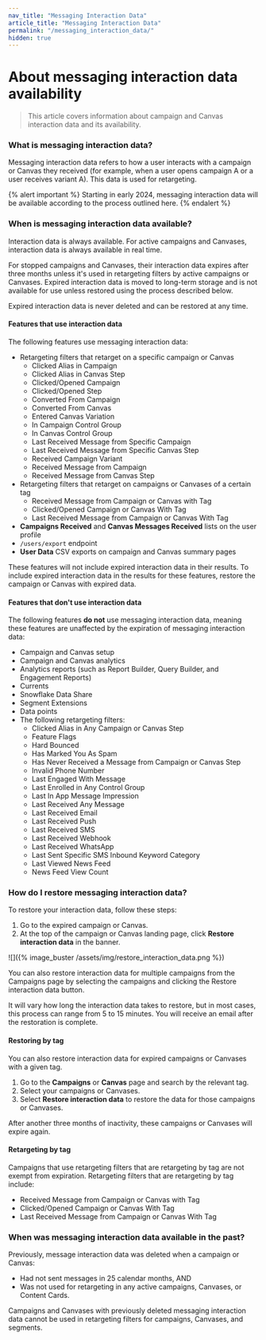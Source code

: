 ```yaml
---
nav_title: "Messaging Interaction Data"
article_title: "Messaging Interaction Data"
permalink: "/messaging_interaction_data/"
hidden: true
---
```


# About messaging interaction data availability

> This article covers information about campaign and Canvas interaction data and its availability.

### What is messaging interaction data?

Messaging interaction data refers to how a user interacts with a campaign or Canvas they received (for example, when a user opens campaign A or a user receives variant A). This data is used for retargeting.

{% alert important %}
Starting in early 2024, messaging interaction data will be available according to the process outlined here.
{% endalert %}

### When is messaging interaction data available?

Interaction data is always available. For active campaigns and Canvases, interaction data is always available in real time. 

For stopped campaigns and Canvases, their interaction data expires after three months unless it's used in retargeting filters by active campaigns or Canvases. Expired interaction data is moved to long-term storage and is not available for use unless restored using the process described below.

Expired interaction data is never deleted and can be restored at any time.

#### Features that use interaction data

The following features use messaging interaction data:

- Retargeting filters that retarget on a specific campaign or Canvas
    - Clicked Alias in Campaign
    - Clicked Alias in Canvas Step
    - Clicked/Opened Campaign
    - Clicked/Opened Step
    - Converted From Campaign
    - Converted From Canvas
    - Entered Canvas Variation
    - In Campaign Control Group
    - In Canvas Control Group
    - Last Received Message from Specific Campaign
    - Last Received Message from Specific Canvas Step
    - Received Campaign Variant
    - Received Message from Campaign
    - Received Message from Canvas Step
- Retargeting filters that retarget on campaigns or Canvases of a certain tag
    - Received Message from Campaign or Canvas with Tag
    - Clicked/Opened Campaign or Canvas With Tag
    - Last Received Message from Campaign or Canvas With Tag
- **Campaigns Received** and **Canvas Messages Received** lists on the user profile
- `/users/export` endpoint
- **User Data** CSV exports on campaign and Canvas summary pages

These features will not include expired interaction data in their results. To include expired interaction data in the results for these features, restore the campaign or Canvas with expired data.

#### Features that don't use interaction data

The following features **do not** use messaging interaction data, meaning these features are unaffected by the expiration of messaging interaction data:

- Campaign and Canvas setup
- Campaign and Canvas analytics
- Analytics reports (such as Report Builder, Query Builder, and Engagement Reports)
- Currents
- Snowflake Data Share
- Segment Extensions
- Data points
- The following retargeting filters:
    - Clicked Alias in Any Campaign or Canvas Step
    - Feature Flags
    - Hard Bounced
    - Has Marked You As Spam
    - Has Never Received a Message from Campaign or Canvas Step
    - Invalid Phone Number
    - Last Engaged With Message
    - Last Enrolled in Any Control Group
    - Last In App Message Impression
    - Last Received Any Message
    - Last Received Email 
    - Last Received Push
    - Last Received SMS
    - Last Received Webhook
    - Last Received WhatsApp
    - Last Sent Specific SMS Inbound Keyword Category
    - Last Viewed News Feed
    - News Feed View Count

### How do I restore messaging interaction data?

To restore your interaction data, follow these steps:

1. Go to the expired campaign or Canvas.
2. At the top of the campaign or Canvas landing page, click **Restore interaction data** in the banner.

![]({% image_buster /assets/img/restore_interaction_data.png %})

You can also restore interaction data for multiple campaigns from the Campaigns page by selecting the campaigns and clicking the Restore interaction data button.

It will vary how long the interaction data takes to restore, but in most cases, this process can range from 5 to 15 minutes. You will receive an email after the restoration is complete.

#### Restoring by tag

You can also restore interaction data for expired campaigns or Canvases with a given tag.

1. Go to the **Campaigns** or **Canvas** page and search by the relevant tag.
2. Select your campaigns or Canvases.
3. Select **Restore interaction data** to restore the data for those campaigns or Canvases.

After another three months of inactivity, these campaigns or Canvases will expire again.

#### Retargeting by tag

Campaigns that use retargeting filters that are retargeting by tag are not exempt from expiration. Retargeting filters that are retargeting by tag include:

- Received Message from Campaign or Canvas with Tag
- Clicked/Opened Campaign or Canvas With Tag
- Last Received Message from Campaign or Canvas With Tag

### When was messaging interaction data available in the past?

Previously, message interaction data was deleted when a campaign or Canvas:
- Had not sent messages in 25 calendar months, AND
- Was not used for retargeting in any active campaigns, Canvases, or Content Cards.

Campaigns and Canvases with previously deleted messaging interaction data cannot be used in retargeting filters for campaigns, Canvases, and segments.

